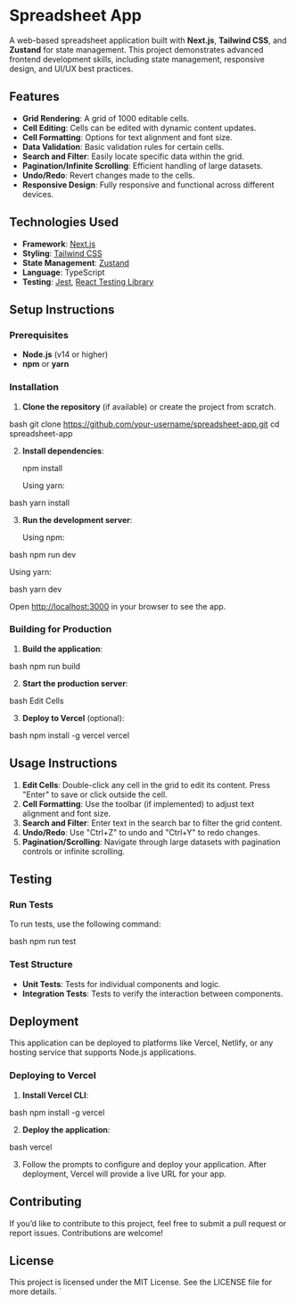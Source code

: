 # **Spreadsheet App**

A web-based spreadsheet application built with **Next.js**, **Tailwind CSS**, and **Zustand** for state management. This project demonstrates advanced frontend development skills, including state management, responsive design, and UI/UX best practices.

## **Features**

- **Grid Rendering**: A grid of 1000 editable cells.
- **Cell Editing**: Cells can be edited with dynamic content updates.
- **Cell Formatting**: Options for text alignment and font size.
- **Data Validation**: Basic validation rules for certain cells.
- **Search and Filter**: Easily locate specific data within the grid.
- **Pagination/Infinite Scrolling**: Efficient handling of large datasets.
- **Undo/Redo**: Revert changes made to the cells.
- **Responsive Design**: Fully responsive and functional across different devices.

## **Technologies Used**

- **Framework**: [Next.js](https://nextjs.org/)
- **Styling**: [Tailwind CSS](https://tailwindcss.com/)
- **State Management**: [Zustand](https://zustand-demo.pmnd.rs/)
- **Language**: TypeScript
- **Testing**: [Jest](https://jestjs.io/), [React Testing Library](https://testing-library.com/docs/react-testing-library/intro/)

## **Setup Instructions**

### **Prerequisites**

- **Node.js** (v14 or higher)
- **npm** or **yarn**

### **Installation**

1. **Clone the repository** (if available) or create the project from scratch.

   
bash
   git clone https://github.com/your-username/spreadsheet-app.git
   cd spreadsheet-app
  

2. **Install dependencies**:

   npm install


   Using yarn:

   
bash
   yarn install
  

3. **Run the development server**:

   Using npm:

   
bash
   npm run dev
  

   Using yarn:

   
bash
   yarn dev
  

   Open [http://localhost:3000](http://localhost:3000) in your browser to see the app.

### **Building for Production**

1. **Build the application**:

   
bash
   npm run build
  

2. **Start the production server**:

   
bash
Edit Cells 

3. **Deploy to Vercel** (optional):

   
bash
   npm install -g vercel
   vercel
  

## **Usage Instructions**

1. **Edit Cells**: Double-click any cell in the grid to edit its content. Press "Enter" to save or click outside the cell.
2. **Cell Formatting**: Use the toolbar (if implemented) to adjust text alignment and font size.
3. **Search and Filter**: Enter text in the search bar to filter the grid content.
4. **Undo/Redo**: Use "Ctrl+Z" to undo and "Ctrl+Y" to redo changes.
5. **Pagination/Scrolling**: Navigate through large datasets with pagination controls or infinite scrolling.

## **Testing**

### **Run Tests**

To run tests, use the following command:

bash
npm run test

### **Test Structure**

- **Unit Tests**: Tests for individual components and logic.
- **Integration Tests**: Tests to verify the interaction between components.

## **Deployment**

This application can be deployed to platforms like Vercel, Netlify, or any hosting service that supports Node.js applications.

### **Deploying to Vercel**

1. **Install Vercel CLI**:

   
bash
   npm install -g vercel
  

2. **Deploy the application**:

   
bash
   vercel
  

3. Follow the prompts to configure and deploy your application. After deployment, Vercel will provide a live URL for your app.

## Contributing

If you’d like to contribute to this project, feel free to submit a pull request or report issues. Contributions are welcome!

## License

This project is licensed under the MIT License. See the LICENSE file for more details.
`
